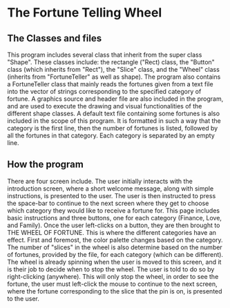 # The Fortune Telling Wheel 
## The Classes and files
This program includes several class that inherit from the super class
"Shape". These classes include: the rectangle ("Rect) class, the "Button" class (which inherits from "Rect"),
the "Slice" class, and the "Wheel" class (inherits from "FortuneTeller" as well as shape). The program also 
contains a FortuneTeller class that mainly reads the fortunes given from a text file into the vector of strings 
corresponding to the specified category of fortune. A graphics source and header file are also included in the program,
and are used to execute the drawing and visual functionalities of the different shape classes. A default text file 
containing some fortunes is also included in the scope of this program. It is formatted in such a way that the category
is the first line, then the number of fortunes is listed, followed by all the fortunes in that category. Each category is
separated by an empty line.

## How the program 
There are four screen include. The user initially interacts with the introduction screen, where a short welcome message, along 
with simple instructions, is presented to the user. The user is then instructed to press the space-bar to continue to the next 
screen where they get to choose which category they would like to receive a fortune for. This page includes basic instructions 
and three buttons, one for each category (Finance, Love, and Family). Once the user left-clicks on a button, they are then brought
to THE WHEEL OF FORTUNE. This is where the different categories have an effect. First and foremost, the color palette changes 
based on the category. The number of "slices" in the wheel is also determine based on the number of fortunes, provided by the file,
for each category (which can be different). The wheel is already spinning when the user is moved to this screen, and it is their 
job to decide when to stop the wheel. The user is told to do so by right-clicking (anywhere). This will only stop the wheel, in 
order to see the fortune, the user must left-click the mouse to continue to the next screen, where the fortune corresponding to the 
slice that the pin is on, is presented to the user. 
